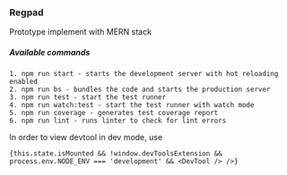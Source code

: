 ### Regpad

Prototype implement with MERN stack


##### Available commands

```
1. npm run start - starts the development server with hot reloading enabled
2. npm run bs - bundles the code and starts the production server
3. npm run test - start the test runner
4. npm run watch:test - start the test runner with watch mode
5. npm run coverage - generates test coverage report
6. npm run lint - runs linter to check for lint errors
```

In order to view devtool in dev mode, use

```
{this.state.isMounted && !window.devToolsExtension && process.env.NODE_ENV === 'development' && <DevTool /> />}
```
